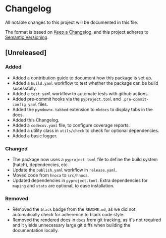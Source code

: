 # Changelog

All notable changes to this project will be documented in this file.

The format is based on [Keep a Changelog][],
and this project adheres to [Semantic Versioning][].

[keep a changelog]: https://keepachangelog.com/en/1.0.0/
[semantic versioning]: https://semver.org/spec/v2.0.0.html

## [Unreleased]

### Added

- Added a contribution guide to document how this package is set up.
- Added a `build.yaml` workflow to test whether the package can be build sucessfully.
- Added a `test.yaml` workflow to automate tests with github actions.
- Added pre-commit hooks via the `pyproject.toml` and `.pre-commit-config.yaml` files.
- Added the `pymdownx.tabbed` extension to `mkdocs` to display tabs in the docs.
- Added this Changelog.
- Added a `codecov.yaml` file, to configure coverage reports.
- Added a utility class in `utils/check` to check for optional dependencies.
- Added a basic logger.

### Changed
- The package now uses a `pyproject.toml` file to define the build system (hatch), dependencies, etc.
- Update the `publish.yaml` workflow in `release.yaml`.
- Moved code from `hnoca` to `src/hnoca`.
- Updated dependencies in `pyproject.toml`. Extra dependencies for `maping` and `stats` are optional, to ease installation.

### Removed
- Removed the `black` badge from the `README.md`, as we did not automatically check for adherence to black code style.
- Removed the rendered docs in `docs` from git tracking, as it's not required and it yields unnecessary large git diffs when building the documentation locally.
